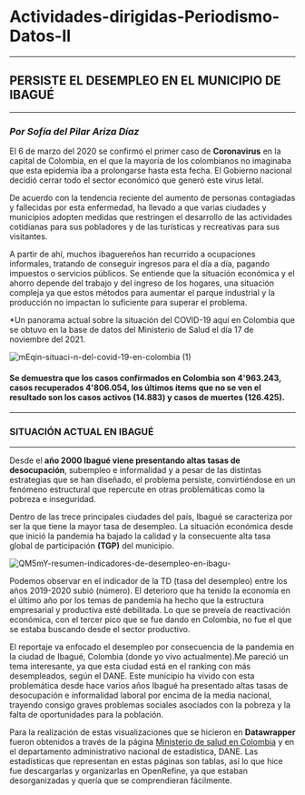 # Actividades-dirigidas-Periodismo-Datos-II
---
## PERSISTE EL DESEMPLEO EN EL MUNICIPIO DE IBAGUÉ   
---
### *Por Sofía del Pilar Ariza Díaz*

El 6 de marzo del 2020 se confirmó el primer caso de **Coronavirus** en la capital de Colombia, en el que la mayoría de los colombianos no imaginaba que esta epidemia iba a prolongarse hasta esta fecha. El Gobierno nacional decidió cerrar todo el sector económico que generó este virus letal. 

De acuerdo con la tendencia reciente del aumento de personas contagiadas y fallecidas por esta enfermedad, ha llevado a que varias ciudades y municipios adopten medidas que restringen el desarrollo de las actividades cotidianas para sus pobladores y de las turísticas y recreativas para sus visitantes.

A partir de ahí, muchos ibaguereños han recurrido a ocupaciones informales, tratando de conseguir ingresos para el día a día, pagando impuestos o servicios públicos. Se entiende que la situación económica y el ahorro depende del trabajo y del ingreso de los hogares, una situación compleja ya que estos métodos para aumentar el parque industrial y la producción no impactan lo suficiente para superar el problema.

*Un panorama actual sobre la situación del COVID-19 aquí en Colombia que se obtuvo en la base de datos del Ministerio de Salud el día 17 de noviembre del 2021. 

![mEqin-situaci-n-del-covid-19-en-colombia (1)](https://user-images.githubusercontent.com/94479721/143951072-8937ccf4-848a-48c5-a0fd-7a37bb9c8b75.png)


#### Se demuestra que los casos confirmados en Colombia son 4'963.243, casos recuperados 4'806.054, los últimos ítems que no se ven el resultado son los casos activos (14.883) y casos de muertes (126.425). 
---
### SITUACIÓN ACTUAL EN IBAGUÉ
---
Desde el **año 2000 Ibagué viene presentando altas tasas de desocupación**, subempleo e informalidad y a pesar de las distintas estrategias que se han diseñado, el problema persiste, convirtiéndose en un fenómeno estructural que repercute en otras problemáticas como la pobreza e inseguridad.

Dentro de las trece principales ciudades del país, Ibagué se caracteriza por ser la que tiene la mayor tasa de desempleo. La situación económica desde que inició la pandemia ha bajado la calidad y la consecuente alta tasa global de participación **(TGP)** del municipio. 

![QM5mY-resumen-indicadores-de-desempleo-en-ibagu-](https://user-images.githubusercontent.com/94479721/143951287-7c0edde9-3a0b-4b38-a17f-7d829ad3e8ff.png)


Podemos observar en el indicador de la TD (tasa del desempleo) entre los años 2019-2020 subió (número). El deterioro que ha tenido la economía en el último año por los temas de pandemia ha hecho que la estructura empresarial y productiva esté debilitada. Lo que se preveía de reactivación económica, con el tercer pico que se fue dando en Colombia, no fue el que se estaba buscando desde el sector productivo.


El reportaje va enfocado el desempleo por consecuencia de la pandemia en la ciudad de Ibagué, Colombia (donde yo vivo actualmente).Me pareció un tema interesante, ya que esta ciudad está en el ranking con más desempleados, según el DANE. Este municipio ha vivido con esta problemática desde hace varios años Ibagué ha presentado altas tasas de desocupación e informalidad laboral por encima de la media nacional, trayendo consigo graves problemas sociales asociados con la pobreza y la falta de oportunidades para la población.

Para la realización de estas visualizaciones que se hicieron en **Datawrapper** fueron obtenidos a través de la página [Ministerio de salud en Colombia](https://www.ins.gov.co/Noticias/Paginas/Coronavirus.aspx) y en el departamento administrativo nacional de estadística, DANE. Las estadísticas que representan en estas páginas son tablas, así lo que hice fue descargarlas y organizarlas en OpenRefine, ya que estaban desorganizadas y quería que se comprendieran fácilmente. 

